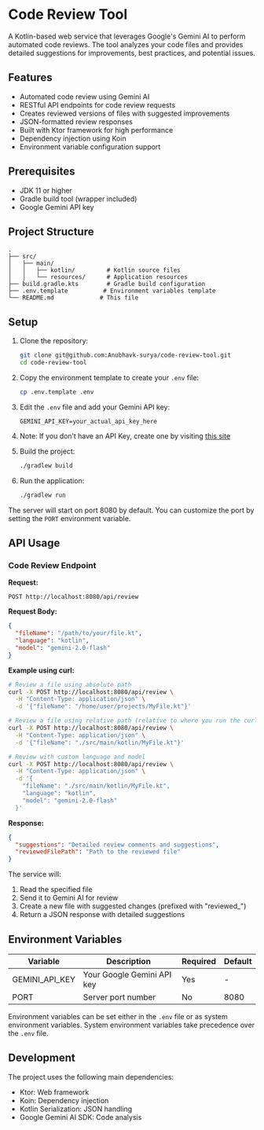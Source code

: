 # Code Review Tool

A Kotlin-based web service that leverages Google's Gemini AI to perform automated code reviews. The tool analyzes your code files and provides detailed suggestions for improvements, best practices, and potential issues.

## Features

- Automated code review using Gemini AI
- RESTful API endpoints for code review requests
- Creates reviewed versions of files with suggested improvements
- JSON-formatted review responses
- Built with Ktor framework for high performance
- Dependency injection using Koin
- Environment variable configuration support

## Prerequisites

- JDK 11 or higher
- Gradle build tool (wrapper included)
- Google Gemini API key

## Project Structure

```
.
├── src/
│   ├── main/
│   │   ├── kotlin/         # Kotlin source files
│   │   └── resources/      # Application resources
├── build.gradle.kts        # Gradle build configuration
├── .env.template          # Environment variables template
└── README.md             # This file
```

## Setup

1. Clone the repository:
   ```bash
   git clone git@github.com:Anubhavk-surya/code-review-tool.git
   cd code-review-tool
   ```

2. Copy the environment template to create your `.env` file:
   ```bash
   cp .env.template .env
   ```

3. Edit the `.env` file and add your Gemini API key:
   ```
   GEMINI_API_KEY=your_actual_api_key_here
   ```
4. Note: If you don’t have an API Key, create one by visiting [this site](https://aistudio.google.com/app/apikey)

5. Build the project:
   ```bash
   ./gradlew build
   ```
   
6. Run the application:
   ```bash
   ./gradlew run
   ```

The server will start on port 8080 by default. You can customize the port by setting the `PORT` environment variable.

## API Usage

### Code Review Endpoint

**Request:**
```http
POST http://localhost:8080/api/review
```

**Request Body:**
```json
{
  "fileName": "/path/to/your/file.kt",
  "language": "kotlin",     
  "model": "gemini-2.0-flash"  
}
```

**Example using curl:**
```bash
# Review a file using absolute path
curl -X POST http://localhost:8080/api/review \
  -H "Content-Type: application/json" \
  -d '{"fileName": "/home/user/projects/MyFile.kt"}'

# Review a file using relative path (relative to where you run the curl command)
curl -X POST http://localhost:8080/api/review \
  -H "Content-Type: application/json" \
  -d '{"fileName": "./src/main/kotlin/MyFile.kt"}'

# Review with custom language and model
curl -X POST http://localhost:8080/api/review \
  -H "Content-Type: application/json" \
  -d '{
    "fileName": "./src/main/kotlin/MyFile.kt",
    "language": "kotlin",
    "model": "gemini-2.0-flash"
  }'
```

**Response:**
```json
{
  "suggestions": "Detailed review comments and suggestions",
  "reviewedFilePath": "Path to the reviewed file"
}
```

The service will:
1. Read the specified file
2. Send it to Gemini AI for review
3. Create a new file with suggested changes (prefixed with "reviewed_")
4. Return a JSON response with detailed suggestions

## Environment Variables

| Variable | Description | Required | Default |
|----------|-------------|----------|---------|
| GEMINI_API_KEY | Your Google Gemini API key | Yes | - |
| PORT | Server port number | No | 8080 |

Environment variables can be set either in the `.env` file or as system environment variables. System environment variables take precedence over the `.env` file.

## Development

The project uses the following main dependencies:
- Ktor: Web framework
- Koin: Dependency injection
- Kotlin Serialization: JSON handling
- Google Gemini AI SDK: Code analysis
